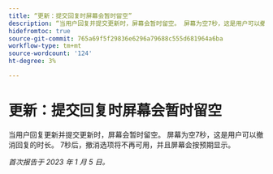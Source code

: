 ```yaml
---
title: “更新：提交回复时屏幕会暂时留空”
description: “当用户回复并提交更新时，屏幕会暂时留空。 屏幕为空7秒，这是用户可以撤消回复的时长。 7秒后，撤消选项将不再可用，屏幕将按预期显示。”
hidefromtoc: true
source-git-commit: 765a69f5f29836e6296a79688c555d681964a6ba
workflow-type: tm+mt
source-wordcount: '124'
ht-degree: 3%

---
```



# 更新：提交回复时屏幕会暂时留空

当用户回复更新并提交更新时，屏幕会暂时留空。 屏幕为空7秒，这是用户可以撤消回复的时长。 7秒后，撤消选项将不再可用，并且屏幕会按预期显示。

_首次报告于 2023 年 1 月 5 日。_


